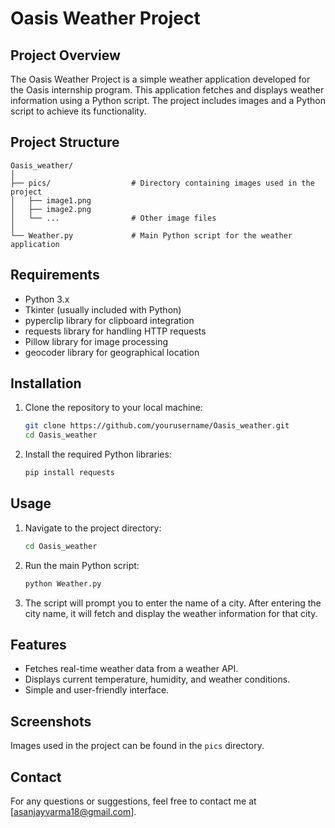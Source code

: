 
# Oasis Weather Project

## Project Overview

The Oasis Weather Project is a simple weather application developed for the Oasis internship program. This application fetches and displays weather information using a Python script. The project includes images and a Python script to achieve its functionality.

## Project Structure

```
Oasis_weather/
│
├── pics/                  # Directory containing images used in the project
│   ├── image1.png
│   ├── image2.png
│   └── ...                # Other image files
│
└── Weather.py             # Main Python script for the weather application
```

## Requirements

- Python 3.x
- Tkinter (usually included with Python)
- pyperclip library for clipboard integration
- requests library for handling HTTP requests
- Pillow library for image processing
- geocoder library for geographical location

## Installation

1. Clone the repository to your local machine:

   ```bash
   git clone https://github.com/yourusername/Oasis_weather.git
   cd Oasis_weather
   ```

2. Install the required Python libraries:

   ```bash
   pip install requests
   ```

## Usage

1. Navigate to the project directory:

   ```bash
   cd Oasis_weather
   ```

2. Run the main Python script:

   ```bash
   python Weather.py
   ```

3. The script will prompt you to enter the name of a city. After entering the city name, it will fetch and display the weather information for that city.

## Features

- Fetches real-time weather data from a weather API.
- Displays current temperature, humidity, and weather conditions.
- Simple and user-friendly interface.

## Screenshots

Images used in the project can be found in the `pics` directory.

## Contact

For any questions or suggestions, feel free to contact me at [asanjayvarma18@gmail.com].
